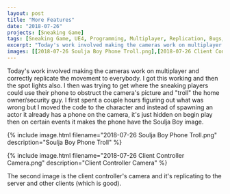 ```yaml
---
layout: post
title: "More Features"
date: "2018-07-26"
projects: [Sneaking Game]
tags: [Sneaking Game, UE4, Programming, Multiplayer, Replication, Bugs, Thief, Stealth, Troll]
excerpt: "Today's work involved making the cameras work on multiplayer and correctly replicate the movement to everybody."
images: [[2018-07-26 Soulja Boy Phone Troll.png],[2018-07-26 Client Controller Camera.png]]
---
```


Today's work involved making the cameras work on multiplayer and correctly replicate the movement to everybody. I got this working and then the spot lights also. I then was trying to get where the sneaking players could use their phone to obstruct the camera's picture and "troll" the home owner/security guy. I first spent a couple hours figuring out what was wrong but I moved the code to the character and instead of spawning an actor it already has a phone on the camera, it's just hidden on begin play then on certain events it makes the phone have the Soulja Boy image.

{% include image.html filename="2018-07-26 Soulja Boy Phone Troll.png" description="Soulja Boy Phone Troll" %}

{% include image.html filename="2018-07-26 Client Controller Camera.png" description="Client Controller Camera" %}

The second image is the client controller's camera and it's replicating to the server and other clients (which is good).